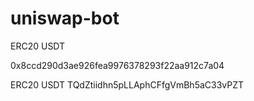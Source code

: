 # uniswap-bot


ERC20 USDT

0x8ccd290d3ae926fea9976378293f22aa912c7a04

ERC20 USDT
TQdZtiidhn5pLLAphCFfgVmBh5aC33vPZT
